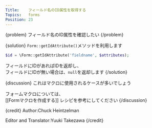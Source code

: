 ```yaml
---
Title:    フィールド名のID属性を取得する
Topics:   forms
Position: 23
---
```


{problem}
フィールド名のID属性を確認したい
{/problem}

{solution}
`Form::getIdAttribute()`メソッドを利用します

```php
$id = \Form::getIdAttribute('fieldname', $attributes);
```

フィールドにIDがあればIDを返却し、  
フィールドにIDが無い場合は、`null`を返却します
{/solution}

{discussion}
これはマクロに使用されるケースが多いでしょう

フォームマクロについては、  
[[Formマクロを作成する]] レシピを参考にしてください
{/discussion}

{credit}
Author:Chuck Heintzelman

Editor and Translator:Yuuki Takezawa
{/credit}
